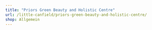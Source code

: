 ```yaml
---
title: "Priors Green Beauty and Holistic Centre"
url: /little-canfield/priors-green-beauty-and-holistic-centre/
shop: Allgemein
---
```

